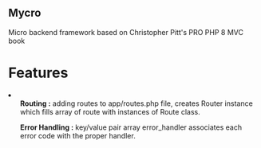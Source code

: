 ## Mycro

Micro backend framework based on Christopher Pitt's PRO PHP 8 MVC book

# Features

<li>
<ul> <b>Routing :</b> adding routes to app/routes.php file, creates Router instance which fills array of route with instances of Route class. </ul>
<ul> <b>Error Handling :</b> key/value pair array error_handler associates each error code with the proper handler.</ul>
</li>